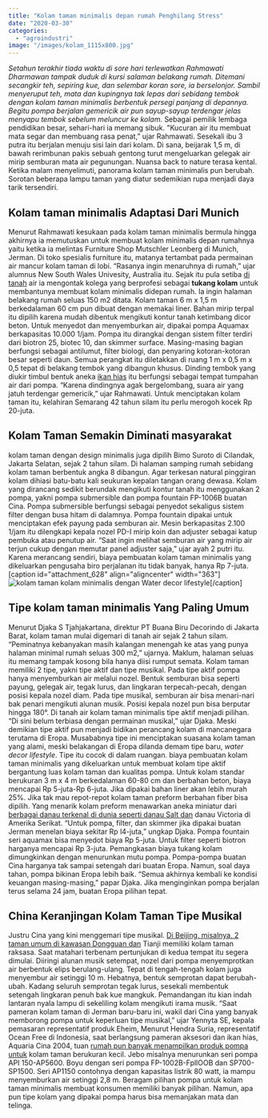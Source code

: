 ```yaml
---
title: "Kolam taman minimalis depan rumah Penghilang Stress"
date: "2020-03-30"
categories: 
  - "agroindustri"
image: "/images/kolam_1115x800.jpg"
---
```


_Setahun terakhir tiada waktu di sore hari terlewatkan Rahmawati Dharmawan tampak duduk di kursi salaman belakang rumah. Ditemani secangkir teh, sepiring kue, dan selembar koran sore, ia berselonjor. Sambil menyeruput teh, mata dan kupingnya tak lepas dari sebidang tembok dengan kolam taman minimalis berbentuk persegi panjang di depannya. Begitu pompa berjalan gemericik air pun sayup-sayup terdengar jelas menyapu tembok sebelum meluncur ke kolam._ Sebagai pemilik lembaga pendidikan besar, sehari-hari ia memang sibuk. "Kucuran air itu membuat mata segar dan membuang rasa penat,” ujar Rahmawati. Sesekali ibu 3 putra itu berjalan menuju sisi lain dari kolam. Di sana, beijarak 1,5 m, di bawah rerimbunan pakis sebuah gentong turut mengeluarkan gelegak air mirip semburan mata air pegunungan. Nuansa back to nature terasa kental. Ketika malam menyelimuti, panorama kolam taman minimalis pun berubah. Sorotan beberapa lampu taman yang diatur sedemikian rupa menjadi daya tarik tersendiri.

## Kolam taman minimalis Adaptasi Dari Munich

Menurut Rahmawati kesukaan pada kolam taman minimalis bermula hingga akhirnya ia memutuskan untuk membuat kolam minimalis depan rumahnya yaitu ketika ia melintas Furniture Shop Mutschler Leonberg di Munich, Jerman. Di toko spesialis furniture itu, matanya tertambat pada permainan air mancur kolam taman di lobi. “Rasanya ingin menaruhnya di rumah,” ujar alumnus New South Wales Univesity, Australia itu. Sejak itu pula setiba [di tanah](http://localhost/mitra/budidaya-jagung-tanah-pasir-sprinkler.html) air ia mengontak kolega yang berprofesi sebagai **tukang kolam** untuk membantunya membuat kolam minimalis didepan rumah. Ia ingin halaman belakang rumah seluas 150 m2 ditata. Kolam taman 6 m x 1,5 m berkedalaman 60 cm pun dibuat dengan memakai liner. Bahan mirip terpal itu dipilih karena mudah dibentuk mengikuti kontur tanah ketimbang dicor beton. Untuk menyedot dan menyemburkan air, dipakai pompa Aquamax berkapasitas 10.000 1/jam. Pompa itu dirangkai dengan sistem filter terdiri dari biotron 25, biotec 10, dan skimmer surface. Masing-masing bagian berfungsi sebagai antilumut, filter biologi, dan penyaring kotoran-kotoran besar seperti daun. Semua perangkat itu diletakkan di ruang 1 m x 0,5 m x 0,5 tepat di belakang tembok yang dibangun khusus. Dinding tembok yang diukir timbul bentuk aneka [ikan hias](http://localhost/mitra/ikan-hias "ikan hias") itu berfungsi sebagai tempat tumpahan air dari pompa. “Karena dindingnya agak bergelombang, suara air yang jatuh terdengar gemericik,” ujar Rahmawati. Untuk menciptakan kolam taman itu, kelahiran Semarang 42 tahun silam itu perlu merogoh kocek Rp 20-juta.

## Kolam Taman Semakin Diminati masyarakat

kolam taman dengan design minimalis juga dipilih Bimo Suroto di Cilandak, Jakarta Selatan, sejak 2 tahun silam. Di halaman samping rumah sebidang kolam taman berbentuk angka 8 dibangun. Agar terkesan natural pinggiran kolam dihiasi batu-batu kali seukuran kepalan tangan orang dewasa. Kolam yang dirancang sedikit berundak mengikuti kontur tanah itu menggunakan 2 pompa, yakni pompa submersible dan pompa fountain FP-1006B buatan Cina. Pompa submersible berfungsi sebagai penyedot sekaligus sistem filter dengan busa hitam di dalamnya. Pompa fountain dipakai untuk menciptakan efek payung pada semburan air. Mesin berkapasitas 2.100 1/jam itu dilengkapi kepala nozel PD-I mirip koin dan adjuster sebagai katup pembuka atau penutup air. “Saat ingin melihat semburan air yang mirip air terjun cukup dengan memutar panel adjuster saja,” ujar ayah 2 putri itu. Karena merancang sendiri, biaya pembuatan kolam taman minimalis yang dikeluarkan pengusaha biro perjalanan itu tidak banyak, hanya Rp 7-juta. \[caption id="attachment\_628" align="aligncenter" width="363"\]![kolam taman](/images/kolam_1115x800.jpg) kolam minimalis dengan Water decor lifestyle\[/caption\]

## Tipe kolam taman minimalis Yang Paling Umum

Menurut Djaka S Tjahjakartana, direktur PT Buana Biru Decorindo di Jakarta Barat, kolam taman mulai digemari di tanah air sejak 2 tahun silam. “Peminatnya kebanyakan masih kalangan menengah ke atas yang punya halaman minimal rumah seluas 300 m2,” ujarnya. Maklum, halaman seluas itu memang tampak kosong bila hanya diisi rumput semata. Kolam taman memiliki 2 tipe, yakni tipe aktif dan tipe musikal. Pada tipe aktif pompa hanya menyemburkan air melalui nozel. Bentuk semburan bisa seperti payung, gelegak air, tegak lurus, dan lingkaran terpecah-pecah, dengan posisi kepala nozel diam. Pada tipe musikal, semburan air bisa menari-nari bak penari mengikuti alunan musik. Posisi kepala nozel pun bisa berputar hingga 180°. Di tanah air kolam taman minimalis tipe aktif menjadi pilihan. “Di sini belum terbiasa dengan permainan musikal,” ujar Djaka. Meski demikian tipe aktif pun menjadi bidikan perancang kolam di mancanegara terutama di Eropa. Musababnya tipe ini menciptakan suasana kolam taman yang alami, meski belakangan di Eropa dilanda demam tipe baru, _water decor lifestyle_. Tipe itu cocok di dalam ruangan. biaya pembuatan kolam taman minimalis yang dikeluarkan untuk membuat kolam tipe aktif bergantung luas kolam taman dan kualitas pompa. Untuk kolam standar berukuran 3 m x 4 m berkedalaman 60-80 cm dan berbahan beton, biaya mencapai Rp 5-juta-Rp 6-juta. Jika dipakai bahan liner akan lebih murah 25%. Jika tak mau repot-repot kolam taman preform berbahan fiber bisa dipilih. Yang menarik kolam preform menawarkan aneka miniatur dari [berbagai danau terkenal di dunia seperti danau Salt dan](http://localhost/mitra/produk-olahan-jagung-manis.html) danau Victoria di Amerika Serikat. “Untuk pompa, filter, dan skimmer jika dipakai buatan Jerman menelan biaya sekitar Rp l4-juta,” ungkap Djaka. Pompa fountain seri aquamax bisa menyedot biaya Rp 5-juta. Untuk filter seperti biotron harganya mencapai Rp 3-juta. Pemangkasan biaya tukang kolam dimungkinkan dengan menurunkan mutu pompa. Pompa-pompa buatan Cina harganya tak sampai setengah dari buatan Eropa. Namun, soal daya tahan, pompa bikinan Eropa lebih baik. “Semua akhirnya kembali ke kondisi keuangan masing-masing,” papar Djaka. Jika menginginkan pompa berjalan terus selama 24 jam, buatan Eropa pilihan tepat.

## China Keranjingan Kolam Taman Tipe Musikal

Justru Cina yang kini menggemari tipe musikal. [Di Beijing, misalnya, 2 taman umum di kawasan Dongguan dan](http://localhost/mitra/prospek-budidaya-bunga-krisan-di-gowa.html) Tianji memiliki kolam taman raksasa. Saat matahari terbenam pertunjukan di kedua tempat itu segera dimulai. Diiringi alunan musik setempat, nozel dari pompa menyemprotkan air berbentuk elips berulang-ulang. Tepat di tengah-tengah kolam juga menyembur air setinggi 10 m. Hebatnya, bentuk semprotan dapat berubah-ubah. Kadang seluruh semprotan tegak lurus, sesekali membentuk setengah lingkaran penuh bak kue mangkuk. Pemandangan itu kian indah lantaran nyala lampu di sekeliling kolam mengikuti irama musik. “Saat pameran kolam taman di Jerman baru-baru ini, wakil dari Cina yang banyak memborong pompa untuk keperluan tipe musikal,” ujar Yennyta SE, kepala pemasaran representatif produk Eheim, Menurut Hendra Suria, representatif Ocean Free di Indonesia, saat berlangsung pameran aksesori dan ikan hias, Aquaria Cina 2004, tuan [rumah pun banyak menampilkan produk pompa untuk](http://localhost/mitra/manfaat-program-kawasan-rumah-pangan.html) kolam taman berukuran kecil. Jebo misalnya menurunkan seri pompa API 150-AP5600. Boyu dengan seri pompa FP-1002B-FpllOOB dan SP700-SP1500. Seri AP1150 contohnya dengan kapasitas listrik 80 watt, ia mampu menyemburkan air setinggi 2,8 m. Beragam pilihan pompa untuk kolam taman minimalis membuat konsumen memiliki banyak pilihan. Namun, apa pun tipe kolam yang dipakai pompa harus bisa memanjakan mata dan telinga.
